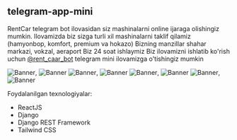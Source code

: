 ## telegram-app-mini

RentCar telegram bot ilovasidan siz mashinalarni online ijaraga olishingiz mumkin.
Ilovamizda biz sizga turli xil mashinalarni taklif qilamiz (hamyonbop, komfort, premium va hokazo)
Bizning manzillar shahar markazi, vokzal, aeraport
Biz 24 soat ishlaymiz
Biz ilovamizni ishlatib ko'rish uchun [@rent_caar_bot](https://t.me/rent_caar_bot) telegram mini ilovamizga o'tishingiz mumkin


![Banner](./assets/ilova1.jpg), ![Banner](./assets/ilova2.jpg)
![Banner](./assets/ilova3.jpg), ![Banner](./assets/ilova4.jpg)
![Banner](./assets/ilova5.jpg), ![Banner](./assets/ilova6.jpg)
![Banner](./assets/ilova7.jpg), ![Banner](./assets/ilova8.jpg)



Foydalanilgan texnologiyalar:
- ReactJS
- Django
- Django REST Framework
- Tailwind CSS